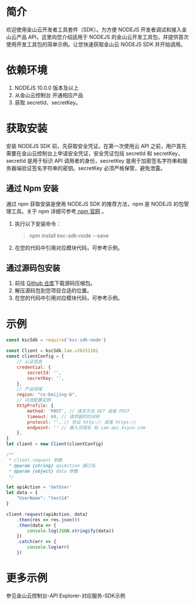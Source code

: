 # 简介

欢迎使用金山云开发者工具套件（SDK）。为方便 NODEJS 开发者调试和接入金山云产品 API，这里向您介绍适用于 NODEJS 的金山云开发工具包，并提供首次使用开发工具包的简单示例。让您快速获取金山云 NODEJS SDK 并开始调用。

# 依赖环境

1. NODEJS 10.0.0 版本及以上
2. 从金山云控制台 开通相应产品
3. 获取 secretId、secretKey。

# 获取安装

安装 NODEJS SDK 前，先获取安全凭证。在第一次使用云 API 之前，用户首先需要在金山云控制台上申请安全凭证，安全凭证包括 secretId 和 secretKey， secretId 是用于标识 API 调用者的身份，secretKey 是用于加密签名字符串和服务器端验证签名字符串的密钥。secretKey 必须严格保管，避免泄露。

## 通过 Npm 安装

通过 npm 获取安装是使用 NODEJS SDK 的推荐方法，npm 是 NODEJS 的包管理工具。关于 npm 详细可参考[ npm 官网](https://www.npmjs.com/) 。

1. 执行以下安装命令：
   > npm install ksc-sdk-node --save
2. 在您的代码中引用对应模块代码，可参考示例。

## 通过源码包安装

1. 前往 [Github 仓库](https://github.com/KscSDK/ksc-sdk-node)下载源码压缩包。
2. 解压源码包到您项目合适的位置。
3. 在您的代码中引用对应模块代码，可参考示例。

# 示例

```js
const kscSdk = require('ksc-sdk-node')

const Client = kscSdk.Iam.v20151101
const clientConfig = {
    // 认证信息
    credential: {
        secretId: '',
        secretKey: '',
    },
    // 产品地域
    region: "cn-beijing-6",
    // 可选配置实例
    httpProfile: {
        method: 'POST', // 请求方法 GET 或者 POST
        timeout: 60, // 请求超时时间秒
        protocol: '', // 协议 http:// 或者 https://
        endpoint: '' // 接入点域名 如 iam.api.ksyun.com
    },
}
let client = new Client(clientConfig)

/**
 * client.request 参数
 * @param {string} apiAction 接口名
 * @param {object} data 参数
 */

let apiAction = 'GetUser'
let data = {
    "UserName": "test14"
}

client.request(apiAction, data)
    .then(res => res.json())
    .then(data => {
        console.log(JSON.stringify(data))
    })
    .catch(err => {
        console.log(err)
    })
```

# 更多示例
参见金山云控制台-API Explorer-对应服务-SDK示例
